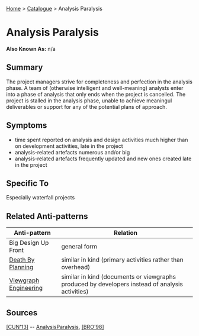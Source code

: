 [Home](../README.md) > [Catalogue](../Antipatterns_catalogue.md) > Analysis Paralysis


# Analysis Paralysis

**Also Known As:** n/a


## Summary

The project managers strive for completeness and perfection in the analysis phase. A team of (otherwise intelligent and well-meaning) analysts enter into a phase of analysis that only ends when the project is cancelled.  The project is stalled in the analysis phase, unable to achieve meaningul deliverables or support for any of the potential plans of approach.


## Symptoms

 - time spent reported on analysis and design activities much higher than on development activities, late in the project
 - analysis-related artefacts numerous and/or big
 - analysis-related artefacts frequently updated and new ones created late in the project

## Specific To

Especially waterfall projects

## Related Anti-patterns

| Anti-pattern  | Relation |
|--|--|
| Big Design Up Front | general form |
| [Death By Planning](Death_By_Planning.md) | similar in kind (primary activities rather than overhead) |
| [Viewgraph Engineering](Viewgraph_Engineering.md) | similar in kind (documents or viewgraphs produced by developers instead of analysis activities) |

## Sources

[[CUN'13]](../References.md) -- [AnalysisParalysis](http://wiki.c2.com/?AnalysisParalysis), [[BRO'98]](../References.md)
